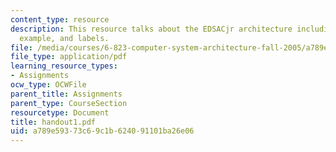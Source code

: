 ```yaml
---
content_type: resource
description: This resource talks about the EDSACjr architecture including macros with
  example, and labels.
file: /media/courses/6-823-computer-system-architecture-fall-2005/a789e59373c69c1b624091101ba26e06_handout1.pdf
file_type: application/pdf
learning_resource_types:
- Assignments
ocw_type: OCWFile
parent_title: Assignments
parent_type: CourseSection
resourcetype: Document
title: handout1.pdf
uid: a789e593-73c6-9c1b-6240-91101ba26e06
---
```

